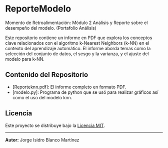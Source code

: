 # ReporteModelo
Momento de Retroalimentación: Módulo 2 Análisis y Reporte sobre el desempeño del modelo. (Portafolio Análisis)

Este repositorio contiene un informe en PDF que explora los conceptos clave relacionados con el algoritmo k-Nearest Neighbors (k-NN) en el contexto del aprendizaje automático. El informe aborda temas como la selección del conjunto de datos, el sesgo y la varianza, y el ajuste del modelo para k-NN.


## Contenido del Repositorio

- [Reporteknn.pdf]: El informe completo en formato PDF.
- [modelo.py]: Programa de python que se usó para realizar gráficos así como el uso del modelo knn.



## Licencia

Este proyecto se distribuye bajo la [Licencia MIT](LICENSE).

---

**Autor:** Jorge Isidro Blanco Martínez

